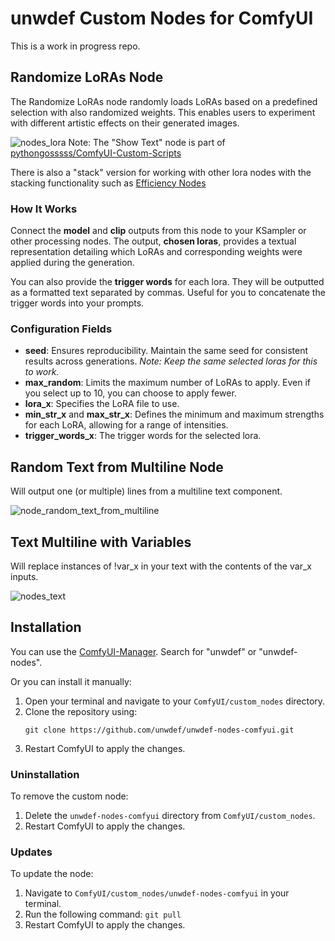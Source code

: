 # unwdef Custom Nodes for ComfyUI

This is a work in progress repo. 

## Randomize LoRAs Node
The Randomize LoRAs node randomly loads LoRAs based on a predefined selection with also randomized weights. This enables users to experiment with different artistic effects on their generated images.

![nodes_lora](https://github.com/unwdef/unwdef-nodes-comfyui/assets/166751903/e3ae5179-06ac-4154-94a9-1fb31a47fe35)
Note: The "Show Text" node is part of [pythongosssss/ComfyUI-Custom-Scripts](https://github.com/pythongosssss/ComfyUI-Custom-Scripts)

There is also a "stack" version for working with other lora nodes with the stacking functionality such as [Efficiency Nodes](https://github.com/jags111/efficiency-nodes-comfyui)

### How It Works
Connect the **model** and **clip** outputs from this node to your KSampler or other processing nodes. The output, **chosen loras**, provides a textual representation detailing which LoRAs and corresponding weights were applied during the generation.

You can also provide the **trigger words** for each lora. They will be outputted as a formatted text separated by commas. Useful for you to concatenate the trigger words into your prompts.

### Configuration Fields
- **seed**: Ensures reproducibility. Maintain the same seed for consistent results across generations. _Note: Keep the same selected loras for this to work._
- **max_random**: Limits the maximum number of LoRAs to apply. Even if you select up to 10, you can choose to apply fewer.
- **lora_x**: Specifies the LoRA file to use.
- **min_str_x** and **max_str_x**: Defines the minimum and maximum strengths for each LoRA, allowing for a range of intensities.
- **trigger_words_x**: The trigger words for the selected lora.

## Random Text from Multiline Node
Will output one (or multiple) lines from a multiline text component.

![node_random_text_from_multiline](https://github.com/unwdef/unwdef-nodes-comfyui/assets/166751903/432196cc-067f-4f84-9ca4-769d3a3c46d7)

## Text Multiline with Variables

Will replace instances of !var_x in your text with the contents of the var_x inputs.

![nodes_text](https://github.com/unwdef/unwdef-nodes-comfyui/assets/166751903/cd9c0724-1dcc-426b-b66e-6e733b3be264)


## Installation
You can use the [ComfyUI-Manager](https://github.com/ltdrdata/ComfyUI-Manager). Search for "unwdef" or "unwdef-nodes".

Or you can install it manually:

1. Open your terminal and navigate to your `ComfyUI/custom_nodes` directory.
2. Clone the repository using:
   ```
   git clone https://github.com/unwdef/unwdef-nodes-comfyui.git
   ```
3. Restart ComfyUI to apply the changes.  

### Uninstallation
To remove the custom node:
1. Delete the `unwdef-nodes-comfyui` directory from `ComfyUI/custom_nodes`.
2. Restart ComfyUI to apply the changes. 

### Updates
To update the node:

1. Navigate to `ComfyUI/custom_nodes/unwdef-nodes-comfyui` in your terminal.
2. Run the following command: `git pull`
3. Restart ComfyUI to apply the changes. 
